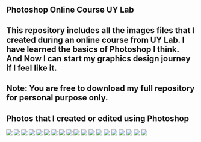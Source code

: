 Photoshop Online Course UY Lab
---------------------------------
This repository includes all the images files that I created during an online course from UY Lab.
I have learned the basics of Photoshop I think. And Now I can start my graphics design journey if I feel like it.
--------------------------------------------
Note: You are free to download my full repository for personal purpose only.
-----------------------------------------------
Photos that I created or edited using Photoshop
----------------------------------------------
![](COE_Photos/Landscape-Manipulation.jpg)
![](COE_Photos/Image_Manipulated_with_Layer_Mask_02.jpg)
![](COE_Photos/Wallpaper_Modified_Using_Fairy.jpg)
![](COE_Photos/Image-Mani-01.jpg)
![](COE_Photos/Landscape_Design_01.jpg)
![](COE_Photos/Landscape_Design_02.jpg)
![](COE_Photos/Cliping-Mask.jpg)
![](COE_Photos/Image_Manipulated_with_Layer_Mask.jpg)
![](COE_Photos/Cover_Photo_Resize.jpg)
![](COE_Photos/Login-Page-01.jpg)
![](COE_Photos/Login-Page-02.jpg)
![](COE_Photos/Bussiness_Card_Front.png)
![](COE_Photos/Bussiness_Card_Back.png)
![](COE_Photos/Flyer-A4.jpg)
![](COE_Photos/Background-Removed_and_Resized_Ima.png)
![](COE_Photos/Alphabet.jpg)
![](COE_Photos/Patee_Design_02.jpg)
![](COE_Photos/Black-Swordman.jpg)
![](COE_Photos/Green-Surfer.jpg)
